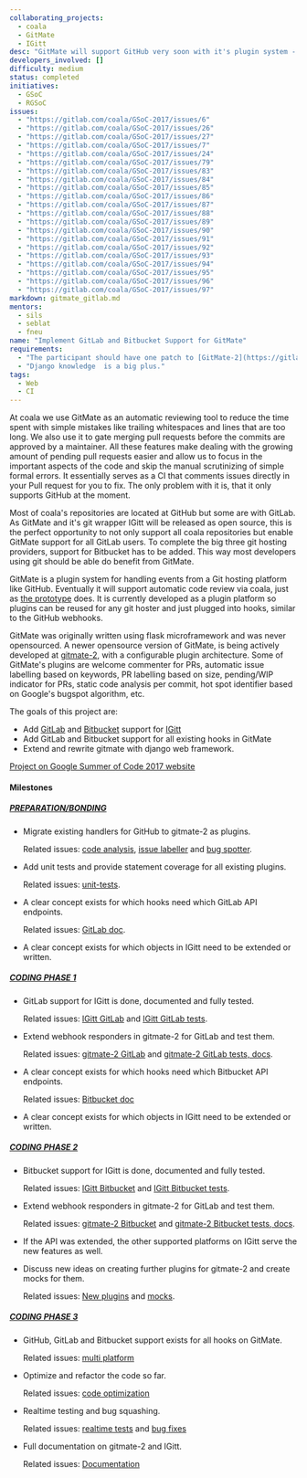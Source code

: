 ```yaml
--- 
collaborating_projects: 
  - coala
  - GitMate
  - IGitt
desc: "GitMate will support GitHub very soon with it's plugin system - GitLab and Bitbucket are not far away thanks to your help!"
developers_involved: []
difficulty: medium
status: completed
initiatives: 
  - GSoC
  - RGSoC
issues: 
  - "https://gitlab.com/coala/GSoC-2017/issues/6"
  - "https://gitlab.com/coala/GSoC-2017/issues/26"
  - "https://gitlab.com/coala/GSoC-2017/issues/27"
  - "https://gitlab.com/coala/GSoC-2017/issues/7"
  - "https://gitlab.com/coala/GSoC-2017/issues/24"
  - "https://gitlab.com/coala/GSoC-2017/issues/79"
  - "https://gitlab.com/coala/GSoC-2017/issues/83"
  - "https://gitlab.com/coala/GSoC-2017/issues/84"
  - "https://gitlab.com/coala/GSoC-2017/issues/85"
  - "https://gitlab.com/coala/GSoC-2017/issues/86"
  - "https://gitlab.com/coala/GSoC-2017/issues/87"
  - "https://gitlab.com/coala/GSoC-2017/issues/88"
  - "https://gitlab.com/coala/GSoC-2017/issues/89"
  - "https://gitlab.com/coala/GSoC-2017/issues/90"
  - "https://gitlab.com/coala/GSoC-2017/issues/91"
  - "https://gitlab.com/coala/GSoC-2017/issues/92"
  - "https://gitlab.com/coala/GSoC-2017/issues/93"
  - "https://gitlab.com/coala/GSoC-2017/issues/94"
  - "https://gitlab.com/coala/GSoC-2017/issues/95"
  - "https://gitlab.com/coala/GSoC-2017/issues/96"
  - "https://gitlab.com/coala/GSoC-2017/issues/97"
markdown: gitmate_gitlab.md
mentors: 
  - sils
  - seblat
  - fneu
name: "Implement GitLab and Bitbucket Support for GitMate"
requirements: 
  - "The participant should have one patch to [GitMate-2](https://gitlab.com/gitmate/gitmate-2) accepted."
  - "Django knowledge  is a big plus."
tags: 
  - Web
  - CI
---
```

At coala we use GitMate as an automatic reviewing tool to reduce the time spent
with simple mistakes like trailing whitespaces and lines that are too long.
We also use it to gate merging pull requests before the commits are approved by
a maintainer.
All these features make dealing with the growing amount of pending pull requests
easier and allow us to focus in the important aspects of the code and skip the
manual scrutinizing of simple formal errors.
It essentially serves as a CI that comments issues directly in your Pull request
for you to fix.
The only problem with it is, that it only supports GitHub at the moment.

Most of coala's repositories are located at GitHub but some are with GitLab.
As GitMate and it's git wrapper IGitt will be released as open source, this is
the perfect opportunity to not only support all coala repositories but enable
GitMate support for all GitLab users.
To complete the big three git hosting providers, support for Bitbucket has to
be added. This way most developers using git should be able do benefit from
GitMate.

GitMate is a plugin system for handling events from a Git hosting platform like
GitHub.
Eventually it will support automatic code review via coala, just as
[the prototype](http://gitmate.io) does.
It is currently developed as a plugin platform so plugins can be reused
for any git hoster and just plugged into hooks, similar to the GitHub webhooks.

GitMate was originally written using flask microframework and was never
opensourced. A newer opensource version of GitMate, is being actively developed
at [gitmate-2](https://gitlab.com/gitmate/open-source/gitmate-2), with a
configurable plugin architecture. Some of GitMate's plugins are welcome
commenter for PRs, automatic issue labelling based on keywords, PR labelling
based on size, pending/WIP indicator for PRs, static code analysis per commit,
hot spot identifier based on Google's bugspot algorithm, etc.

The goals of this project are:

- Add [GitLab](https://gitlab.com/) and
  [Bitbucket](https://bitbucket.org/product) support for
  [IGitt](https://gitlab.com/gitmate/IGitt)
- Add GitLab and Bitbucket support for all existing hooks in GitMate
- Extend and rewrite gitmate with django web framework.

[Project on Google Summer of Code 2017 website](https://summerofcode.withgoogle.com/projects/#4985377849868288)

#### Milestones

##### [PREPARATION/BONDING](https://gitlab.com/coala/GSoC-2017/milestones/1)

- Migrate existing handlers for GitHub to gitmate-2 as plugins.

  Related issues:
  [code analysis](https://gitlab.com/coala/GSoC-2017/issues/6),
  [issue labeller](https://gitlab.com/coala/GSoC-2017/issues/26)
  and [bug spotter](https://gitlab.com/coala/GSoC-2017/issues/27).

- Add unit tests and provide statement coverage for all existing plugins.

  Related issues: [unit-tests](https://gitlab.com/coala/GSoC-2017/issues/7).

- A clear concept exists for which hooks need which GitLab API endpoints.

  Related issues: [GitLab doc](https://gitlab.com/coala/GSoC-2017/issues/24).

- A clear concept exists for which objects in IGitt need to be extended or
  written.

##### [CODING PHASE 1](https://gitlab.com/coala/GSoC-2017/milestones/30)

- GitLab support for IGitt is done, documented and fully tested.

  Related issues: [IGitt GitLab](https://gitlab.com/coala/GSoC-2017/issues/79)
  and [IGitt GitLab tests](https://gitlab.com/coala/GSoC-2017/issues/83).

- Extend webhook responders in gitmate-2 for GitLab and test them.

  Related issues:
  [gitmate-2 GitLab](https://gitlab.com/coala/GSoC-2017/issues/84) and
  [gitmate-2 GitLab tests, docs](https://gitlab.com/coala/GSoC-2017/issues/85).

- A clear concept exists for which hooks need which Bitbucket API endpoints.

  Related issues: [Bitbucket doc](https://gitlab.com/coala/GSoC-2017/issues/86)

- A clear concept exists for which objects in IGitt need to be extended or
  written.


##### [CODING PHASE 2](https://gitlab.com/coala/GSoC-2017/milestones/31)

- Bitbucket support for IGitt is done, documented and fully tested.

  Related issues:
  [IGitt Bitbucket](https://gitlab.com/coala/GSoC-2017/issues/87) and
  [IGitt Bitbucket tests](https://gitlab.com/coala/GSoC-2017/issues/88).

- Extend webhook responders in gitmate-2 for GitLab and test them.

  Related issues:
  [gitmate-2 Bitbucket](https://gitlab.com/coala/GSoC-2017/issues/89) and
  [gitmate-2 Bitbucket tests, docs](https://gitlab.com/coala/GSoC-2017/issues/90).

- If the API was extended, the other supported platforms on IGitt serve the new
  features as well.

- Discuss new ideas on creating further plugins for gitmate-2 and create mocks
  for them.

  Related issues: [New plugins](https://gitlab.com/coala/GSoC-2017/issues/91)
  and [mocks](https://gitlab.com/coala/GSoC-2017/issues/92).

##### [CODING PHASE 3](https://gitlab.com/coala/GSoC-2017/milestones/32)

- GitHub, GitLab and Bitbucket support exists for all hooks on GitMate.

  Related issues:
  [multi platform](https://gitlab.com/coala/GSoC-2017/issues/93)

- Optimize and refactor the code so far.

  Related issues:
  [code optimization](https://gitlab.com/coala/GSoC-2017/issues/97)

- Realtime testing and bug squashing.

  Related issues:
  [realtime tests](https://gitlab.com/coala/GSoC-2017/issues/95) and
  [bug fixes](https://gitlab.com/coala/GSoC-2017/issues/96)

- Full documentation on gitmate-2 and IGitt.

  Related issues: [Documentation](https://gitlab.com/coala/GSoC-2017/issues/94)
